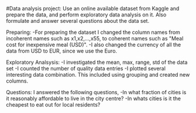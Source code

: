 #Data analysis project:
Use an online available dataset from Kaggle and prepare the data, and perform exploratory data analysis on it. Also formulate and answer several questions about the data set.

Preparing:
-For preparing the dataset I changed the column names from incoherent names such as x1,x2,...,x55, to coherent names such as "Meal cost for inexpensive meal (USD)".
-I also changed the currency of all the data from USD to EUR, since we use the Euro.

Exploratory Analsysis:
-I investigated the mean, max, range, std of the data set
-I counted the number of quality data entries
-I plotted several interesting data combination. This included using grouping and created new columns.

Questions:
I answered the following questions,
-In what fraction of cities is it reasonably affordable to live in the city centre?
-In whats cities is it the cheapest to eat out for local residents?

